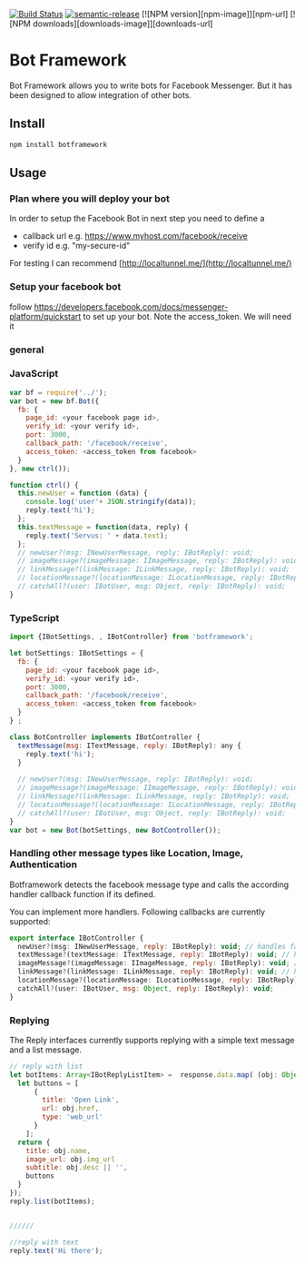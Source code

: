 [![Build Status](https://travis-ci.org/amitevski/botframework.svg?branch=master)](https://travis-ci.org/amitevski/botframework)
[![semantic-release](https://img.shields.io/badge/%20%20%F0%9F%93%A6%F0%9F%9A%80-semantic--release-e10079.svg)](https://github.com/semantic-release/semantic-release)
[![NPM version][npm-image]][npm-url]
[![NPM downloads][downloads-image]][downloads-url]

# Bot Framework

Bot Framework allows you to write bots for Facebook Messenger. But it has been designed to allow integration of other bots.

## Install
```bash
npm install botframework
```

## Usage

### Plan where you will deploy your bot

In order to setup the Facebook Bot in next step you need to define a

* callback url e.g. https://www.myhost.com/facebook/receive
* verify id e.g. "my-secure-id"

For testing I can recommend [http://localtunnel.me/](http://localtunnel.me/)
 

### Setup your facebook bot
follow https://developers.facebook.com/docs/messenger-platform/quickstart to set up your bot.
Note the access_token. We will need it

### general

### JavaScript

```javascript
var bf = require('../');
var bot = new bf.Bot({
  fb: {
    page_id: <your facebook page id>,
    verify_id: <your verify id>,
    port: 3000,
    callback_path: '/facebook/receive',
    access_token: <access_token from facebook>
  }
}, new ctrl());

function ctrl() {
  this.newUser = function (data) {
    console.log('user'+ JSON.stringify(data));
    reply.text('hi');
  };
  this.textMessage = function(data, reply) {
    reply.text('Servus: ' + data.text);
  };
  // newUser?(msg: INewUserMessage, reply: IBotReply): void;
  // imageMessage?(imageMessage: IImageMessage, reply: IBotReply): void;
  // linkMessage?(linkMessage: ILinkMessage, reply: IBotReply): void;
  // locationMessage?(locationMessage: ILocationMessage, reply: IBotReply): void;
  // catchAll?(user: IBotUser, msg: Object, reply: IBotReply): void;
}
```


### TypeScript

```javascript
import {IBotSettings, , IBotController} from 'botframework';

let botSettings: IBotSettings = {
  fb: {
    page_id: <your facebook page id>,
    verify_id: <your verify id>,
    port: 3000,
    callback_path: '/facebook/receive',
    access_token: <access_token from facebook>
  }
} ;

class BotController implements IBotController {
  textMessage(msg: ITextMessage, reply: IBotReply): any {
    reply.text('hi');
  }
  
  // newUser?(msg: INewUserMessage, reply: IBotReply): void;
  // imageMessage?(imageMessage: IImageMessage, reply: IBotReply): void;
  // linkMessage?(linkMessage: ILinkMessage, reply: IBotReply): void;
  // locationMessage?(locationMessage: ILocationMessage, reply: IBotReply): void;
  // catchAll?(user: IBotUser, msg: Object, reply: IBotReply): void;
}
var bot = new Bot(botSettings, new BotController());
```

### Handling other message types like Location, Image, Authentication

Botframework detects the facebook message type and calls the according handler callback function if its defined.

You can implement more handlers. Following callbacks are currently supported:

```javascript
export interface IBotController {
  newUser?(msg: INewUserMessage, reply: IBotReply): void; // handles facebook Authentication callback
  textMessage?(textMessage: ITextMessage, reply: IBotReply): void; // handles text only messages
  imageMessage?(imageMessage: IImageMessage, reply: IBotReply): void; // handles received images
  linkMessage?(linkMessage: ILinkMessage, reply: IBotReply): void; // handles received links from mobile phone sendTo Plugin
  locationMessage?(locationMessage: ILocationMessage, reply: IBotReply): void; // handles received locations
  catchAll?(user: IBotUser, msg: Object, reply: IBotReply): void;
}
```

### Replying

The Reply interfaces currently supports replying with a simple text message and a list message.

```javascript
// reply with list
let botItems: Array<IBotReplyListItem> =  response.data.map( (obj: Object) => {
  let buttons = [
      {
        title: 'Open Link',
        url: obj.href,
        type: 'web_url'
      }
    ];
  return {
    title: obj.name,
    image_url: obj.img_url
    subtitle: obj.desc || '',
    buttons
  }
});
reply.list(botItems);


//////

//reply with text
reply.text('Hi there');

```